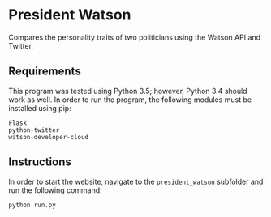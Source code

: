 # President Watson

Compares the personality traits of two politicians using the Watson API and Twitter.

## Requirements

This program was tested using Python 3.5; however, Python 3.4 should work as well. In order to run the program, the following modules must be installed using pip:

```
Flask
python-twitter
watson-developer-cloud
```

## Instructions

In order to start the website, navigate to the `president_watson` subfolder and run the following command:

    python run.py
